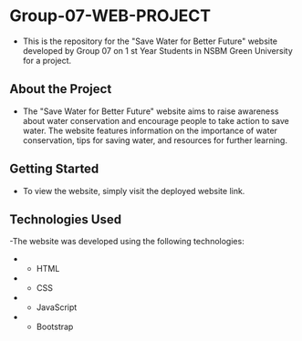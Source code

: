 
<h1>Group-07-WEB-PROJECT</h1>

- This is the repository for the "Save Water for Better Future" website developed by Group 07 on 1 st Year Students in NSBM Green University for a project.

<h2> About the Project </h2>

- The "Save Water for Better Future" website aims to raise awareness about water conservation and encourage people to take action to save water. The website features information on the importance of water conservation, tips for saving water, and resources for further learning.

<h2> Getting Started </h2>

- To view the website, simply visit the deployed website link.

<h2> Technologies Used </h2>

-The website was developed using the following technologies:

- - HTML
- - CSS
- - JavaScript
- - Bootstrap
